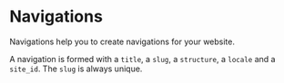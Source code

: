 # Navigations

Navigations help you to create navigations for your website.

A navigation is formed with a `title`, a `slug`, a `structure`, a `locale` and a `site_id`.
The `slug` is always unique.


